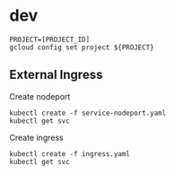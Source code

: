 
# dev
```
PROJECT=[PROJECT_ID]
gcloud config set project ${PROJECT}
```
## External Ingress
Create nodeport
```
kubectl create -f service-nodeport.yaml
kubectl get svc
```

Create ingress
```
kubectl create -f ingress.yaml
kubectl get svc
```